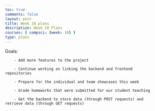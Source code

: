 ```yaml
---
toc: true
comments: false
layout: post
title: Week 10 plans
description: Week 10 Plans
courses: { compsci: {week: 10} }
type: plans
---
```


Goals:

        - Add more features to the project
        
        - Continue working on linking the backend and frontend repositories
         
        - Prepare for the individual and team showcases this week
         
        - Grade homeworks that were submitted for our student teaching
         
        - Get the backend to store data (through POST requests) and retrieve data (through GET requests)
